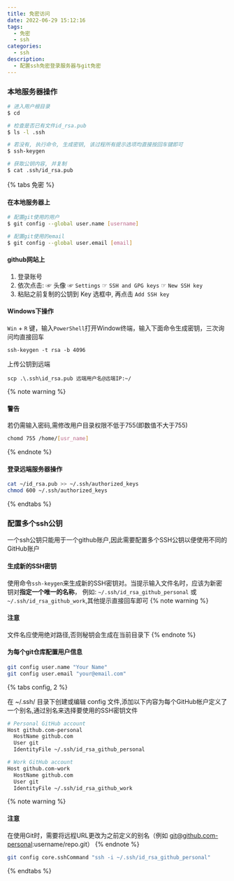 ```yaml
---
title: 免密访问
date: 2022-06-29 15:12:16
tags:
  - 免密
  - ssh
categories:
  - ssh
description:
  - 配置ssh免密登录服务器与git免密
---
```


### 本地服务器操作

``` bash
# 进入用户根目录
$ cd

# 检查是否已有文件id_rsa.pub
$ ls -l .ssh

# 若没有, 执行命令, 生成密钥, 该过程所有提示选项均直接按回车键即可
$ ssh-keygen

# 获取公钥内容, 并复制
$ cat .ssh/id_rsa.pub
```

{% tabs 免密 %}
<!-- tab github免密 -->
#### 在本地服务器上
``` bash
# 配置git使用的用户
$ git config --global user.name [username]

# 配置git使用的email
$ git config --global user.email [email]
```

#### github网站上

1. 登录账号
2. 依次点击: ☞ 头像 ☞ `Settings` ☞ `SSH and GPG keys` ☞ `New SSH key`
3. 粘贴之前复制的公钥到 Key 选框中, 再点击 `Add SSH key`
<!-- endtab -->

<!-- tab Windows下VSCode免密远程连接服务器 -->
#### Windows下操作

`Win` + `R` 键，输入`PowerShell`打开Window终端，输入下面命令生成密钥，三次询问均直接回车

``` shell
ssh-keygen -t rsa -b 4096
```

上传公钥到远端
``` shell
scp .\.ssh\id_rsa.pub 远端用户名@远端IP:~/
```
{% note warning %}
#### 警告
若仍需输入密码,需修改用户目录权限不低于755(即数值不大于755)
``` bash
chomd 755 /home/[usr_name]
```
{% endnote %}

#### 登录远端服务器操作

``` bash
cat ~/id_rsa.pub >> ~/.ssh/authorized_keys
chmod 600 ~/.ssh/authorized_keys
```
<!-- endtab -->
{% endtabs %}

### 配置多个ssh公钥

一个ssh公钥只能用于一个github账户,因此需要配置多个SSH公钥以便使用不同的GitHub账户

#### 生成新的SSH密钥

使用命令`ssh-keygen`来生成新的SSH密钥对。当提示输入文件名时，应该为新密钥对**指定一个唯一的名称**，
例如: `~/.ssh/id_rsa_github_personal` 或 `~/.ssh/id_rsa_github_work`,其他提示直接回车即可
{% note warning %}
#### 注意
文件名应使用绝对路径,否则秘钥会生成在当前目录下
{% endnote %}

#### 为每个git仓库配置用户信息

``` bash
git config user.name "Your Name"
git config user.email "your@email.com"
```

{% tabs config, 2 %}
<!-- tab 定义账户别名区分 -->
在 ~/.ssh/ 目录下创建或编辑 config 文件,添加以下内容为每个GitHub帐户定义了一个别名,通过别名来选择要使用的SSH密钥文件
``` bash
# Personal GitHub account
Host github.com-personal
  HostName github.com
  User git
  IdentityFile ~/.ssh/id_rsa_github_personal

# Work GitHub account
Host github.com-work
  HostName github.com
  User git
  IdentityFile ~/.ssh/id_rsa_github_work
```
{% note warning %}
#### 注意
在使用Git时，需要将远程URL更改为之前定义的别名（例如 git@github.com-personal:username/repo.git）
{% endnote %}
<!-- endtab -->

<!-- tab 为每个Git仓库配置不同的SSH密钥 -->

``` bash
git config core.sshCommand "ssh -i ~/.ssh/id_rsa_github_personal"
```

<!-- endtab -->
{% endtabs %}

